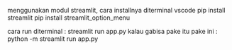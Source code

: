 menggunakan modul streamlit, cara installnya diterminal vscode
pip install streamlit
pip install streamlit_option_menu

cara run diterminal :
streamlit run app.py
kalau gabisa pake itu pake ini :
python -m streamlit run app.py
